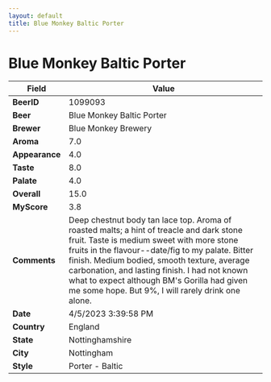 ```yaml
---
layout: default
title: Blue Monkey Baltic Porter
---
```


# Blue Monkey Baltic Porter

| Field         | Value     |
|---------------|-----------|
| **BeerID** | 1099093 |
| **Beer** | Blue Monkey Baltic Porter |
| **Brewer** | Blue Monkey Brewery |
| **Aroma** | 7.0 |
| **Appearance** | 4.0 |
| **Taste** | 8.0 |
| **Palate** | 4.0 |
| **Overall** | 15.0 |
| **MyScore** | 3.8 |
| **Comments** | Deep chestnut body tan lace top.  Aroma of roasted malts; a hint of treacle and dark stone fruit. Taste is medium sweet with more stone fruits in the flavour--date/fig to my palate. Bitter finish. Medium bodied, smooth texture, average carbonation, and lasting finish. I had not known what to expect although BM's Gorilla had given me some hope. But 9%, I will rarely drink one alone. |
| **Date** | 4/5/2023 3:39:58 PM |
| **Country** | England |
| **State** | Nottinghamshire |
| **City** | Nottingham |
| **Style** | Porter - Baltic |
